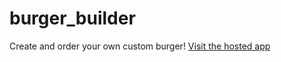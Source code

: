 # burger_builder
Create and order your own custom burger! [Visit the hosted app](https://mwibusta-react-firebase.firebaseapp.com/)
